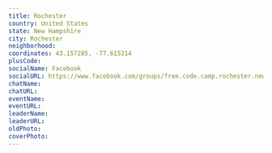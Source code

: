 ```yaml
---
title: Rochester
country: United States
state: New Hampshire
city: Rochester
neighborhood: 
coordinates: 43.157285, -77.615214
plusCode:
socialName: Facebook
socialURL: https://www.facebook.com/groups/free.code.camp.rochester.new.hampshire
chatName:
chatURL:
eventName:
eventURL:
leaderName:
leaderURL:
oldPhoto: 
coverPhoto:
---
```

